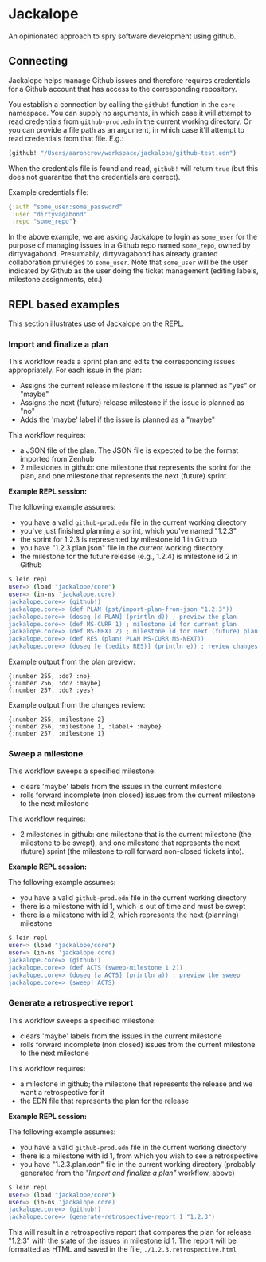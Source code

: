 # Jackalope

An opinionated approach to spry software development using github.

## Connecting

Jackalope helps manage Github issues and therefore requires credentials for a Github account that has access to the corresponding repository.

You establish a connection by calling the `github!` function in the `core` namespace. You can supply no arguments, in which case it will attempt to read credentials from `github-prod.edn` in the current working directory. Or you can provide a file path as an argument, in which case it'll attempt to read credentials from that file. E.g.:

```clojure
(github! "/Users/aaroncrow/workspace/jackalope/github-test.edn")
```

When the credentials file is found and read, `github!` will return `true` (but this does not guarantee that the credentials are correct).

Example credentials file:
```clojure
{:auth "some_user:some_password"
 :user "dirtyvagabond"
 :repo "some_repo"}
```

In the above example, we are asking Jackalope to login as `some_user` for the purpose of managing issues in a Github repo named `some_repo`, owned by dirtyvagabond. Presumably, dirtyvagabond has already granted collaboration privileges to `some_user`. Note that `some_user` will be the user indicated by Github as the user doing the ticket management (editing labels, milestone assignments, etc.)

## REPL based examples

This section illustrates use of Jackalope on the REPL.

### Import and finalize a plan

This workflow reads a sprint plan and edits the corresponding issues appropriately. For each issue in the plan:
* Assigns the current release milestone if the issue is planned as "yes" or "maybe"
* Assigns the next (future) release milestone if the issue is planned as "no"
* Adds the 'maybe' label if the issue is planned as a "maybe"

This workflow requires:
* a JSON file of the plan. The JSON file is expected to be the format imported from Zenhub
* 2 milestones in github: one milestone that represents the sprint for the plan, and one milestone that represents the next (future) sprint

__Example REPL session:__

The following example assumes:
* you have a valid `github-prod.edn` file in the current working directory
* you've just finished planning a sprint, which you've named "1.2.3"
* the sprint  for 1.2.3 is represented by milestone id 1 in Github
* you have "1.2.3.plan.json" file in the current working directory.
* the milestone for the future release (e.g., 1.2.4) is milestone id 2 in Github

```bash
$ lein repl
user=> (load "jackalope/core")
user=> (in-ns 'jackalope.core)
jackalope.core=> (github!)
jackalope.core=> (def PLAN (pst/import-plan-from-json "1.2.3"))
jackalope.core=> (doseq [d PLAN] (println d)) ; preview the plan
jackalope.core=> (def MS-CURR 1) ; milestone id for current plan
jackalope.core=> (def MS-NEXT 2) ; milestone id for next (future) plan
jackalope.core=> (def RES (plan! PLAN MS-CURR MS-NEXT))
jackalope.core=> (doseq [e (:edits RES)] (println e)) ; review changes
```

Example output from the plan preview:
```
{:number 255, :do? :no}
{:number 256, :do? :maybe}
{:number 257, :do? :yes}
```

Example output from the changes review:
```
{:number 255, :milestone 2}
{:number 256, :milestone 1, :label+ :maybe}
{:number 257, :milestone 1}
```

### Sweep a milestone

This workflow sweeps a specified milestone:
* clears 'maybe' labels from the issues in the current milestone
* rolls forward incomplete (non closed) issues from the current milestone to the next milestone

This workflow requires:
* 2 milestones in github: one milestone that is the current milestone (the milestone to be swept), and one milestone that represents the next (future) sprint (the milestone to roll forward non-closed tickets into).

__Example REPL session:__

The following example assumes:
* you have a valid `github-prod.edn` file in the current working directory
* there is a milestone with id 1, which is out of time and must be swept
* there is a milestone with id 2, which represents the next (planning) milestone

```bash
$ lein repl
user=> (load "jackalope/core")
user=> (in-ns 'jackalope.core)
jackalope.core=> (github!)
jackalope.core=> (def ACTS (sweep-milestone 1 2))
jackalope.core=> (doseq [a ACTS] (println a)) ; preview the sweep
jackalope.core=> (sweep! ACTS)
```

### Generate a retrospective report

This workflow sweeps a specified milestone:
* clears 'maybe' labels from the issues in the current milestone
* rolls forward incomplete (non closed) issues from the current milestone to the next milestone

This workflow requires:
* a milestone in github; the milestone that represents the release and we want a retrospective for it
* the EDN file that represents the plan for the release

__Example REPL session:__

The following example assumes:
* you have a valid `github-prod.edn` file in the current working directory
* there is a milestone with id 1, from which you wish to see a retrospective
* you have "1.2.3.plan.edn" file in the current working directory (probably generated from the _"Import and finalize a plan"_ workflow, above)

```bash
$ lein repl
user=> (load "jackalope/core")
user=> (in-ns 'jackalope.core)
jackalope.core=> (github!)
jackalope.core=> (generate-retrospective-report 1 "1.2.3")
```

This will result in a retrospective report that compares the plan for release "1.2.3" with the state of the issues in milestone id 1. The report will be formatted as HTML and saved in the file, `./1.2.3.retrospective.html`
